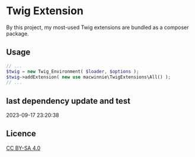 # Twig Extension

By this project, my most-used Twig extensions are bundled as a composer package.

## Usage

```php
// ...
$twig = new Twig_Environment( $loader, $options );
$twig->addExtension( new use macwinnie\TwigExtensions\All() );
// ...
```

## last dependency update and test

2023-09-17 23:20:38

## Licence

[CC BY-SA 4.0](https://creativecommons.org/licenses/by-sa/4.0/deed.en)
